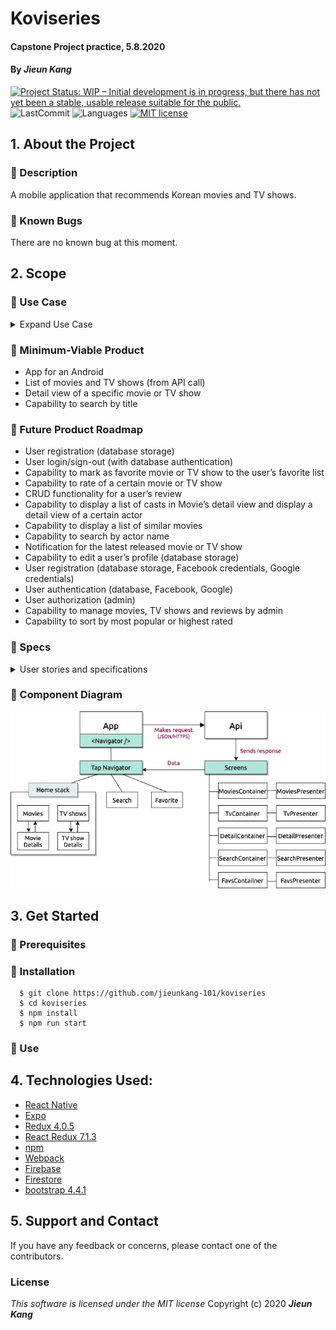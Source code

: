 # Koviseries 

#### Capstone Project practice, 5.8.2020

#### By **_Jieun Kang_**
[![Project Status: WIP – Initial development is in progress, but there has not yet been a stable, usable release suitable for the public.](https://www.repostatus.org/badges/latest/wip.svg)](https://www.repostatus.org/#wip)
![LastCommit](https://img.shields.io/github/last-commit/jieunkang-101/React-Review-App)
![Languages](https://img.shields.io/github/languages/top/jieunkang-101/React-Review-App)
[![MIT license](https://img.shields.io/badge/License-MIT-orange.svg)](https://lbesson.mit-license.org/)


## 1. About the Project

### :small_orange_diamond: Description
A mobile application that recommends Korean movies and TV shows.

### :small_orange_diamond: Known Bugs
There are no known bug at this moment.


## 2. Scope

### :small_orange_diamond: Use Case
<details>
<summary>Expand Use Case</summary>
The users of this app will be those who are interested in Korean movies and TV shows but are uncomfortable to search with a specific query. Users don’t need to search using filters on existing massive movie applications. I think there are more and more people interested in Korean movies and TV shows these days, but there is not enough app to provide information about them. This application will be focused on that need.

The product will be able to display movies and TV shows that are now playing, popular, upcoming, top-rated, and show the details of each movie or TV show.

The product will offer search functionality.

(Users will be able to sign-up, login, and sign-out. Users can mark as a favorite movie or TV show and see them on their favorite list.)
</details>

### :small_orange_diamond: Minimum-Viable Product
* App for an Android 
* List of movies and TV shows (from API call)
* Detail view of a specific movie or TV show
* Capability to search by title

### :small_orange_diamond: Future Product Roadmap
* User registration (database storage)
* User login/sign-out (with database authentication)
* Capability to mark as favorite movie or TV show to the user’s favorite list 
* Capability to rate of a certain movie or TV show
* CRUD functionality for a user’s review
* Capability to display a list of casts in Movie’s detail view and display a detail view of a certain actor
* Capability to display a list of similar movies 
* Capability to search by actor name
* Notification for the latest released movie or TV show
* Capability to edit a user’s profile (database storage)
* User registration (database storage, Facebook credentials, Google credentials)
* User authentication (database, Facebook, Google)
* User authorization (admin)
* Capability to manage movies, TV shows and reviews by admin
* Capability to sort by most popular or highest rated

### :small_orange_diamond: Specs
<details>
  <summary>User stories and specifications</summary>
</details>  

### :small_orange_diamond: Component Diagram 
  <img src="./assets/diagram.jpg" alt="Application Component Tree" width= "640px" /> 


## 3. Get Started  

### :small_orange_diamond: Prerequisites

### :small_orange_diamond: Installation
```
  $ git clone https://github.com/jieunkang-101/koviseries
  $ cd koviseries
  $ npm install  
  $ npm run start
```

### :small_orange_diamond: Use



## 4. Technologies Used:
+ [React Native](https://reactnative.dev/) 
+ [Expo](https://docs.expo.io/)
+ [Redux 4.0.5](https://redux.js.org/)
+ [React Redux 7.1.3](https://react-redux.js.org/)
+ [npm](https://www.npmjs.com/) 
+ [Webpack](https://webpack.js.org/)
+ [Firebase](https://firebase.google.com/)
+ [Firestore](https://firebase.google.com/docs/firestore)
+ [bootstrap 4.4.1](https://getbootstrap.com/)


## 5. Support and Contact
If you have any feedback or concerns, please contact one of the contributors.

### License
*This software is licensed under the MIT license*
Copyright (c) 2020 **_Jieun Kang_**